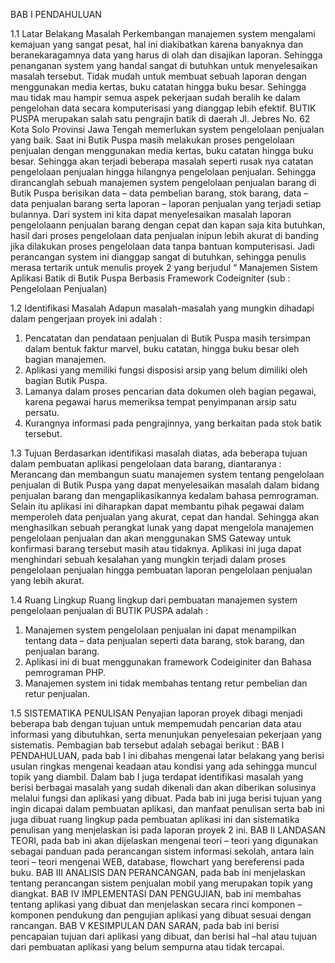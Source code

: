 BAB I
PENDAHULUAN

1.1	Latar Belakang Masalah
Perkembangan manajemen system mengalami kemajuan yang sangat pesat, hal ini diakibatkan karena banyaknya dan beranekaragamnya data yang harus di olah dan disajikan laporan. Sehingga penanganan system yang handal sangat di butuhkan untuk menyelesaikan masalah tersebut. Tidak mudah untuk membuat sebuah laporan dengan menggunakan media kertas, buku catatan hingga buku besar. Sehingga mau tidak mau hampir semua aspek pekerjaan sudah beralih ke dalam pengelohan data secara komputerisasi yang dianggap lebih efektif.
BUTIK PUSPA merupakan salah satu pengrajin batik di daerah Jl. Jebres No. 62 Kota Solo Provinsi Jawa Tengah memerlukan system pengelolaan penjualan yang baik. Saat ini Butik Puspa masih melakukan proses pengelolaan penjualan dengan menggunakan media kertas, buku catatan hingga buku besar. Sehingga akan terjadi beberapa masalah seperti rusak nya catatan pengelolaan penjualan hingga hilangnya pengelolaan penjualan.
Sehingga dirancanglah sebuah manajemen system pengelolaan penjualan barang di Butik Puspa berisikan data – data pembelian barang, stok barang, data – data penjualan barang serta laporan – laporan penjualan yang terjadi setiap bulannya. Dari system ini kita dapat menyelesaikan masalah laporan pengelolaann penjualan barang dengan cepat dan kapan saja kita butuhkan, hasil dari proses pengelolaan data penjualan inipun lebih akurat di banding jika dilakukan proses pengelolaan data tanpa bantuan komputerisasi.
Jadi perancangan system ini dianggap sangat di butuhkan, sehingga penulis merasa tertarik untuk menulis proyek 2 yang berjudul “ Manajemen Sistem Aplikasi Batik di Butik Puspa Berbasis Framework Codeigniter (sub : Pengelolaan Penjualan)

1.2	Identifikasi Masalah
Adapun masalah-masalah yang mungkin dihadapi dalam pengerjaan proyek ini adalah :
1.	Pencatatan dan pendataan penjualan di Butik Puspa masih tersimpan dalam bentuk faktur marvel, buku catatan, hingga buku besar oleh bagian manajemen.
2.	Aplikasi yang memiliki fungsi disposisi arsip yang belum dimiliki oleh bagian Butik Puspa.
3.	Lamanya dalam proses pencarian data dokumen oleh bagian pegawai, karena pegawai harus memeriksa tempat penyimpanan arsip satu persatu.
4.	Kurangnya informasi pada pengrajinnya, yang berkaitan pada stok batik tersebut.

1.3 Tujuan
Berdasarkan identifikasi masalah diatas, ada beberapa tujuan dalam pembuatan aplikasi pengelolaan data barang, diantaranya :
Merancang dan membangun suatu manajemen system tentang pengelolaan penjualan di Butik Puspa yang dapat menyelesaikan masalah dalam bidang penjualan barang dan mengaplikasikannya kedalam bahasa pemrograman. 
Selain itu aplikasi ini diharapkan dapat membantu pihak pegawai dalam memperoleh data penjualan yang akurat, cepat dan handal. Sehingga akan menghasilkan sebuah perangkat lunak yang dapat mengelola manajemen pengelolaan penjualan dan akan menggunakan SMS Gateway untuk konfirmasi barang tersebut masih atau tidaknya.
Aplikasi ini juga dapat menghindari sebuah kesalahan yang mungkin terjadi dalam proses pengelolaan penjualan hingga pembuatan laporan pengelolaan penjualan yang lebih akurat.

1.4 Ruang Lingkup
Ruang lingkup dari pembuatan manajemen system pengelolaan penjualan di BUTIK PUSPA adalah :
1.	Manajemen system pengelolaan penjualan ini dapat menampilkan tentang data – data penjualan seperti data barang, stok barang, dan penjualan barang.
2.	Aplikasi ini di buat menggunakan framework Codeiginiter dan Bahasa pemrograman PHP.
3.	Manajemen system ini tidak membahas tentang retur pembelian dan retur penjualan.

1.5 SISTEMATIKA PENULISAN
Penyajian laporan proyek dibagi menjadi beberapa bab dengan tujuan untuk mempemudah pencarian data atau informasi yang dibutuhkan, serta menunjukan penyelesaian pekerjaan yang sistematis. Pembagian bab tersebut adalah sebagai berikut :
	BAB I PENDAHULUAN, pada bab I ini dibahas mengenai latar belakang yang berisi usulan ringkas mengenai keadaan atau kondisi yang ada sehingga muncul topik yang diambil. Dalam bab I juga terdapat identifikasi masalah yang berisi berbagai masalah yang sudah dikenali dan akan diberikan solusinya melalui fungsi dan aplikasi yang dibuat. Pada bab ini juga berisi tujuan yang ingin dicapai dalam pembuatan aplikasi, dan manfaat penulisan serta bab ini juga dibuat ruang lingkup pada pembuatan aplikasi ini dan sistematika penulisan yang menjelaskan isi pada laporan proyek 2 ini.
	BAB II LANDASAN TEORI, pada bab ini akan dijelaskan mengenai teori – teori yang digunakan sebagai panduan pada perancangan sistem informasi sekolah, antara lain teori – teori mengenai WEB, database, flowchart yang bereferensi pada buku.
	BAB III ANALISIS  DAN PERANCANGAN, pada bab ini menjelaskan tentang perancangan sistem penjualan mobil yang merupakan topik yang diangkat.
	BAB IV IMPLEMENTASI DAN PENGUJIAN, bab ini membahas tentang aplikasi yang dibuat dan menjelaskan secara rinci komponen – komponen pendukung dan pengujian aplikasi yang dibuat sesuai dengan rancangan.
BAB V KESIMPULAN DAN SARAN, pada bab ini berisi pencapaian tujuan dari aplikasi yang dibuat, dan berisi hal –hal atau tujuan dari pembuatan aplikasi yang belum sempurna atau tidak tercapai.

